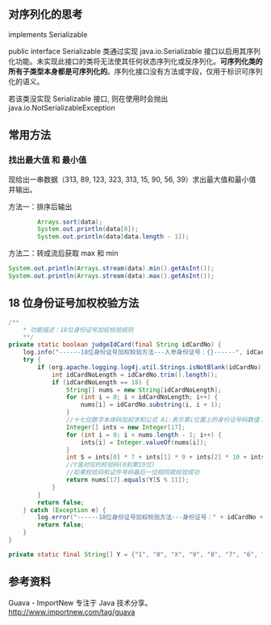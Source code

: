 ## 对序列化的思考

implements Serializable

public interface Serializable
类通过实现 java.io.Serializable 接口以启用其序列化功能。未实现此接口的类将无法使其任何状态序列化或反序列化。**可序列化类的所有子类型本身都是可序列化的**。序列化接口没有方法或字段，仅用于标识可序列化的语义。

若该类没实现 Serializable 接口, 则在使用时会抛出 java.io.NotSerializableException

## 常用方法

### 找出最大值 和 最小值

现给出一串数据（313, 89, 123, 323, 313, 15, 90, 56, 39）求出最大值和最小值并输出。

方法一：排序后输出

```java
        Arrays.sort(data);
        System.out.println(data[0]);
        System.out.println(data[data.length - 1]);
```

方法二：转成流后获取 max 和 min

```java
System.out.println(Arrays.stream(data).min().getAsInt());
System.out.println(Arrays.stream(data).max().getAsInt());
```

## 18 位身份证号加权校验方法

```java
/**
    * 功能描述：18位身份证号加权校验规则
    **/
private static boolean judgeIdCard(final String idCardNo) {
    log.info("------18位身份证号加权校验方法---入参身份证号：{}------", idCardNo);
    try {
        if (org.apache.logging.log4j.util.Strings.isNotBlank(idCardNo)) {
            int idCardNoLength = idCardNo.trim().length();
            if (idCardNoLength == 18) {
                String[] nums = new String[idCardNoLength];
                for (int i = 0; i < idCardNoLength; i++) {
                    nums[i] = idCardNo.substring(i, i + 1);
                }
                //十七位数字本体码加权求和公式 Ai:表示第i位置上的身份证号码数值；   Wi:表示第i位置上的加权因子； S =Sum( Ai * Wi) 注i = 1, ... , 17（号码从左向右）      Y = mod(S, 11)
                Integer[] ints = new Integer[17];
                for (int i = 0; i < nums.length - 1; i++) {
                    ints[i] = Integer.valueOf(nums[i]);
                }
                int S = ints[0] * 7 + ints[1] * 9 + ints[2] * 10 + ints[3] * 5 + ints[4] * 8 + ints[5] * 4 + ints[6] * 2 + ints[7] + ints[8] * 6 + ints[9] * 3 + ints[10] * 7 + ints[11] * 9 + ints[12] * 10 + ints[13] * 5 + ints[14] * 8 + ints[15] * 4 + ints[16] * 2;
                //Y值对应的校验码(0到第10位)
                //如果校验码和证件号码最后一位相同就校验成功
                return nums[17].equals(Y[S % 11]);
            }
        }
        return false;
    } catch (Exception e) {
        log.error("------18位身份证号加权校验方法---身份证号：" + idCardNo + "---发生异常：", e);
        return false;
    }
}

private static final String[] Y = {"1", "0", "X", "9", "8", "7", "6", "5", "4", "3", "2"};
```

## 参考资料

Guava - ImportNew 专注于 Java 技术分享。
<http://www.importnew.com/tag/guava>
